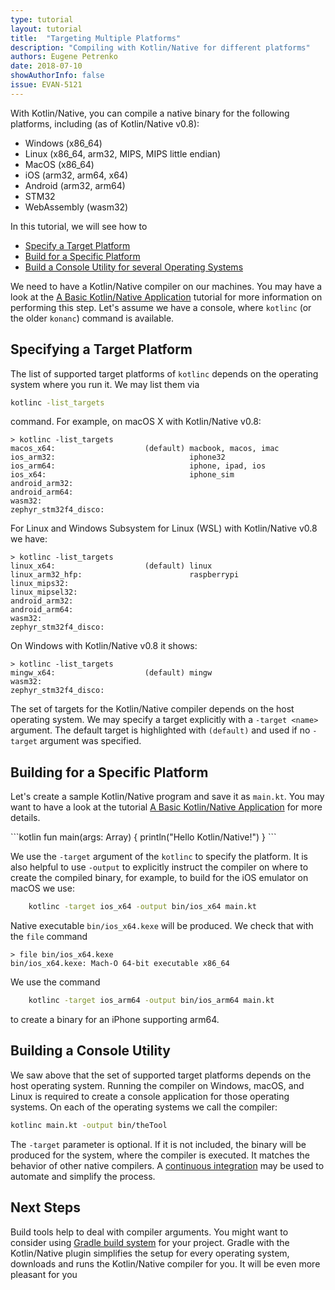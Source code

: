 ```yaml
---
type: tutorial
layout: tutorial
title:  "Targeting Multiple Platforms"
description: "Compiling with Kotlin/Native for different platforms"
authors: Eugene Petrenko
date: 2018-07-10
showAuthorInfo: false
issue: EVAN-5121
---
```


With Kotlin/Native, you can compile a native binary for 
the following platforms, including (as of Kotlin/Native v0.8): 
- Windows (x86_64)
- Linux (x86_64, arm32, MIPS, MIPS little endian)
- MacOS (x86_64)
- iOS (arm32, arm64, x64)
- Android (arm32, arm64)
- STM32
- WebAssembly (wasm32)

In this tutorial, we will see how to

* [Specify a Target Platform](#specifying-a-target-platform)
* [Build for a Specific Platform](#building-for-a-specific-platform)
* [Build a Console Utility for several Operating Systems](#building-a-console-utility)

We need to have a Kotlin/Native compiler on our machines. 
You may have a look at the
[A Basic Kotlin/Native Application](basic-kotlin-native-app.html#obtaining-the-compiler)
tutorial for more information on performing this step.
Let's assume we have a console, where `kotlinc` (or the older `konanc`) command is available. 

## Specifying a Target Platform

The list of supported target platforms of `kotlinc` depends 
on the operating system where you run it. We may list them via 

```bash
kotlinc -list_targets
```

command. For example, on macOS X with Kotlin/Native v0.8:
```
> kotlinc -list_targets
macos_x64:                    (default) macbook, macos, imac
ios_arm32:                              iphone32
ios_arm64:                              iphone, ipad, ios
ios_x64:                                iphone_sim
android_arm32:
android_arm64:
wasm32:
zephyr_stm32f4_disco:
```

For Linux and Windows Subsystem for Linux (WSL) with Kotlin/Native v0.8 we have:

```
> kotlinc -list_targets
linux_x64:                    (default) linux
linux_arm32_hfp:                        raspberrypi
linux_mips32:
linux_mipsel32:
android_arm32:
android_arm64:
wasm32:
zephyr_stm32f4_disco:
```

On Windows with Kotlin/Native v0.8 it shows:
```
> kotlinc -list_targets
mingw_x64:                    (default) mingw
wasm32:
zephyr_stm32f4_disco:
```

The set of targets for the Kotlin/Native compiler depends on the host operating system.
We may specify a target explicitly with a `-target <name>` argument. The default target 
is highlighted with `(default)` and used if no `-target` argument was 
specified.

## Building for a Specific Platform

Let's create a sample Kotlin/Native program and save it as `main.kt`. 
You may want to have a look at the tutorial
[A Basic Kotlin/Native Application](basic-kotlin-native-app.html#creating-hello-kotlin) for more details.

<div class="sample" markdown="1" theme="idea">
```kotlin
fun main(args: Array<String>) {
  println("Hello Kotlin/Native!")
}
```
</div>

We use the `-target` argument of the `kotlinc` to specify the platform. It is also 
helpful to use `-output` to explicitly instruct
the compiler on where to create the compiled binary, for example, to build for the iOS emulator on macOS we use:

```bash
    kotlinc -target ios_x64 -output bin/ios_x64 main.kt
``` 

Native executable `bin/ios_x64.kexe` will be produced. We check that with the `file` command 
```
> file bin/ios_x64.kexe
bin/ios_x64.kexe: Mach-O 64-bit executable x86_64
```

We use the command 
```bash
    kotlinc -target ios_arm64 -output bin/ios_arm64 main.kt
```
to create a binary for an iPhone supporting arm64. 

## Building a Console Utility

We saw above that the set of supported target platforms depends on the host operating system.
Running the compiler on Windows, macOS, and Linux is required to create a console application 
for those operating systems. On each of the operating systems we call the compiler:

```bash
kotlinc main.kt -output bin/theTool
```

The `-target` parameter is optional. If it is not included, the binary will be produced for the 
system, where the compiler is executed. It matches the behavior of other native compilers.
A [continuous integration](https://en.wikipedia.org/wiki/Continuous_integration)
may be used to automate and simplify the process. 

## Next Steps

Build tools help to deal with compiler arguments. You might want to consider 
using [Gradle build system](gradle-for-kotlin-native.html) for your project. 
Gradle with the Kotlin/Native plugin simplifies the setup for every operating system, downloads and runs 
the Kotlin/Native compiler for you. It will be even more pleasant for you
